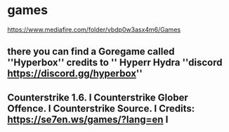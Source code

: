 # games
https://www.mediafire.com/folder/vbdp0w3asx4m6/Games

there you can find a Goregame called ''Hyperbox'' credits to '' Hyperr Hydra ''discord https://discord.gg/hyperbox''
------------------------------------------
Counterstrike 1.6.                       I
Counterstrike Glober Offence.            I
Counterstrike Source.                    I
Credits: https://se7en.ws/games/?lang=en I
------------------------------------------
